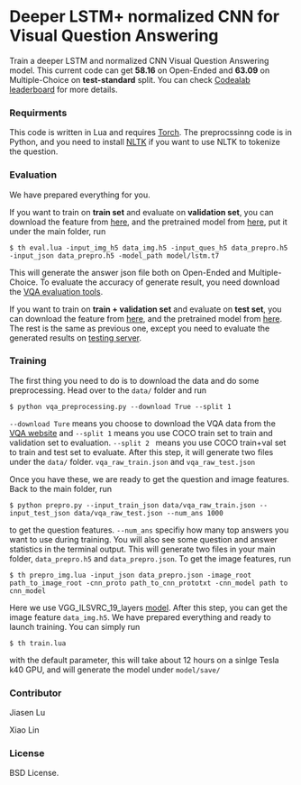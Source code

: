 # Deeper LSTM+ normalized CNN for Visual Question Answering

Train a deeper LSTM and normalized CNN Visual Question Answering model. This current code can get **58.16** on Open-Ended and **63.09** on Multiple-Choice on **test-standard** split. You can check [Codealab leaderboard](https://competitions.codalab.org/competitions/6961#results) for more details.


### Requirments

This code is written in Lua and requires [Torch](http://torch.ch/). The preprocssinng code is in Python, and you need to install [NLTK](http://www.nltk.org/) if you want to use NLTK to tokenize the question.

### Evaluation

We have prepared everything for you. 

If you want to train on **train set** and evaluate on **validation set**, you can download the feature from [here](https://filebox.ece.vt.edu/~jiasenlu/codeRelease/vqaRelease/train_only/data_train_val.zip), and the pretrained model from [here](https://filebox.ece.vt.edu/~jiasenlu/codeRelease/vqaRelease/train_only/pretrained_lstm_train_val.t7.zip), put it under the main folder, run 

```
$ th eval.lua -input_img_h5 data_img.h5 -input_ques_h5 data_prepro.h5 -input_json data_prepro.h5 -model_path model/lstm.t7
```

This will generate the answer json file both on Open-Ended and Multiple-Choice. To evaluate the accuracy of generate result, you need download the [VQA evaluation tools](https://github.com/VT-vision-lab/VQA).

If you want to train on **train + validation set** and evaluate on **test set**, you can download the feature from [here](), and the pretrained model from [here](). The rest is the same as previous one, except you need to evaluate the generated results on [testing server](http://www.visualqa.org/challenge.html).

### Training

The first thing you need to do is to download the data and do some preprocessing. Head over to the `data/` folder and run 

```
$ python vqa_preprocessing.py --download True --split 1
```

`--download Ture` means you choose to download the VQA data from the [VQA website](http://www.visualqa.org/) and `--split 1` means you use COCO train set to train and validation set to evaluation. `--split 2 ` means you use COCO train+val set to train and test set to evaluate. After this step, it will generate two files under the `data/` folder. `vqa_raw_train.json` and `vqa_raw_test.json`

Once you have these, we are ready to get the question and image features. Back to the main folder, run

```
$ python prepro.py --input_train_json data/vqa_raw_train.json --input_test_json data/vqa_raw_test.json --num_ans 1000
``` 

to get the question features. `--num_ans` specifiy how many top answers you want to use during training. You will also see some question and answer statistics in the terminal output. This will generate two files in your main folder, `data_prepro.h5` and `data_prepro.json`. To get the image features, run

```
$ th prepro_img.lua -input_json data_prepro.json -image_root path_to_image_root -cnn_proto path_to_cnn_prototxt -cnn_model path to cnn_model
```

Here we use VGG_ILSVRC_19_layers [model](https://gist.github.com/ksimonyan/3785162f95cd2d5fee77). After this step, you can get the image feature `data_img.h5`. We have prepared everything and ready to launch training. You can simply run

```
$ th train.lua
``` 

with the default parameter, this will take about 12 hours on a sinlge Tesla k40 GPU, and will generate the model under `model/save/`

### Contributor
Jiasen Lu

Xiao Lin

### License

BSD License.
